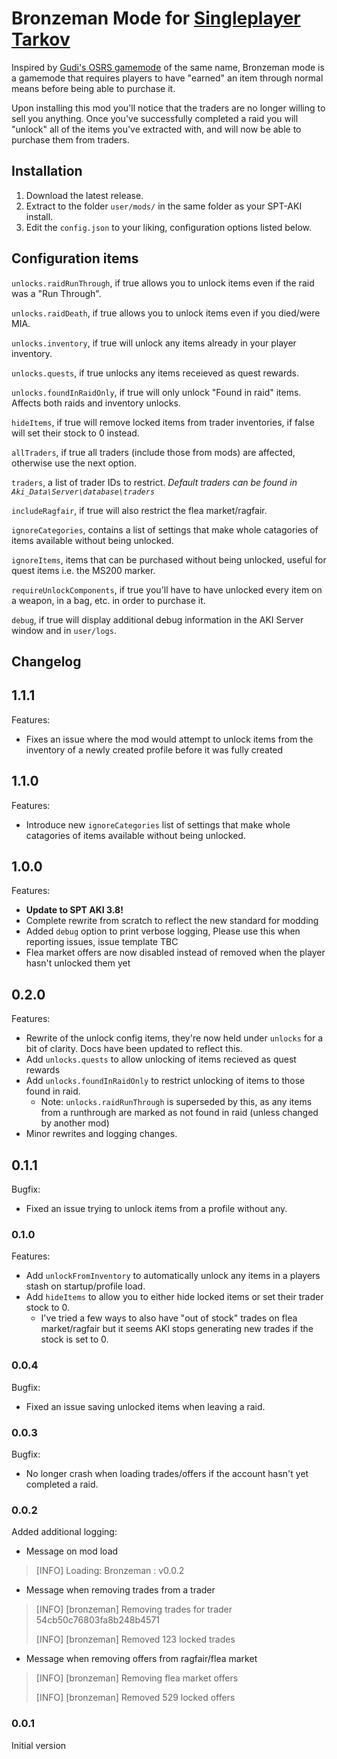 # Bronzeman Mode for [Singleplayer Tarkov](https://www.sp-tarkov.com/)

Inspired by [Gudi's OSRS gamemode](https://www.youtube.com/watch?v=GFNfa2saOJg) of the same name, Bronzeman mode is a gamemode that requires players to have "earned" an item through normal means before being able to purchase it.

Upon installing this mod you'll notice that the traders are no longer willing to sell you anything. Once you've successfully completed a raid you will "unlock" all of the items you've extracted with, and will now be able to purchase them from traders.

## Installation

1. Download the latest release.
2. Extract to the folder `user/mods/` in the same folder as your SPT-AKI install.
3. Edit the `config.json` to your liking, configuration options listed below.

## Configuration items

`unlocks.raidRunThrough`, if true allows you to unlock items even if the raid was a "Run Through".

`unlocks.raidDeath`, if true allows you to unlock items even if you died/were MIA.

`unlocks.inventory`, if true will unlock any items already in your player inventory.

`unlocks.quests`, if true unlocks any items receieved as quest rewards.

`unlocks.foundInRaidOnly`, if true will only unlock "Found in raid" items. Affects both raids and inventory unlocks.

`hideItems`, if true will remove locked items from trader inventories, if false will set their stock to 0 instead.

`allTraders`, if true all traders (include those from mods) are affected, otherwise use the next option.

`traders`, a list of trader IDs to restrict. _Default traders can be found in `Aki_Data\Server\database\traders`_

`includeRagfair`, if true will also restrict the flea market/ragfair.

`ignoreCategories`, contains a list of settings that make whole catagories of items available without being unlocked.

`ignoreItems`, items that can be purchased without being unlocked, useful for quest items i.e. the MS200 marker.

`requireUnlockComponents`, if true you'll have to have unlocked every item on a weapon, in a bag, etc. in order to purchase it.

`debug`, if true will display additional debug information in the AKI Server window and in `user/logs`.

## Changelog

## 1.1.1

Features:

- Fixes an issue where the mod would attempt to unlock items from the inventory of a newly created profile before it was fully created

## 1.1.0

Features:

- Introduce new `ignoreCategories` list of settings that make whole catagories of items available without being unlocked.

## 1.0.0

Features:

- **Update to SPT AKI 3.8!**
- Complete rewrite from scratch to reflect the new standard for modding
- Added `debug` option to print verbose logging, ​Please use this when reporting issues​, issue template TBC
- Flea market offers are now disabled instead of removed when the player hasn't unlocked them yet

## 0.2.0

Features:

- Rewrite of the unlock config items, they're now held under `unlocks` for a bit of clarity. Docs have been updated to reflect this.
- Add `unlocks.quests` to allow unlocking of items recieved as quest rewards
- Add `unlocks.foundInRaidOnly` to restrict unlocking of items to those found in raid.
  - Note: `unlocks.raidRunThrough` is superseded by this, as any items from a runthrough are marked as not found in raid (unless changed by another mod)
- Minor rewrites and logging changes.

## 0.1.1

Bugfix:

- Fixed an issue trying to unlock items from a profile without any.

### 0.1.0

Features:

- Add `unlockFromInventory` to automatically unlock any items in a players stash on startup/profile load.
- Add `hideItems` to allow you to either hide locked items or set their trader stock to 0.
  - I've tried a few ways to also have "out of stock" trades on flea market/ragfair but it seems AKI stops generating new trades if the stock is set to 0.


### 0.0.4

Bugfix:

- Fixed an issue saving unlocked items when leaving a raid.

### 0.0.3

Bugfix:

- No longer crash when loading trades/offers if the account hasn't yet completed a raid.

### 0.0.2

Added additional logging:

- Message on mod load
  
> [INFO] Loading: Bronzeman : v0.0.2

- Message when removing trades from a trader

> [INFO] [bronzeman] Removing trades for trader 54cb50c76803fa8b248b4571
>
> [INFO] [bronzeman] Removed 123 locked trades

- Message when removing offers from ragfair/flea market

> [INFO] [bronzeman] Removing flea market offers
> 
> [INFO] [bronzeman] Removed 529 locked offers

### 0.0.1

Initial version
